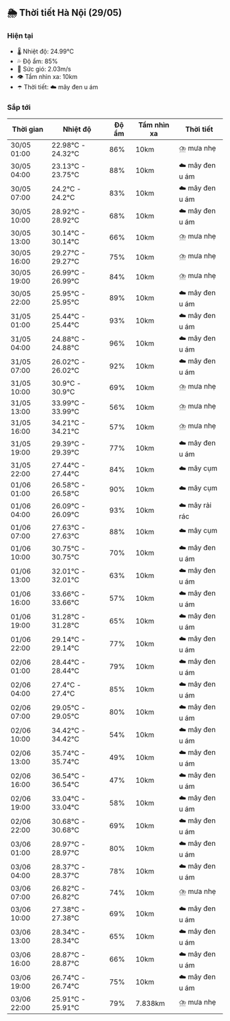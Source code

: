 ## 🌦️ Thời tiết Hà Nội (29/05)

### Hiện tại

- 🌡️ Nhiệt độ: 24.99℃
- 💦 Độ ẩm: 85%
- 💨 Sức gió: 2.03m/s
- 👁️ Tầm nhìn xa: 10km
- ☂️ Thời tiết: ☁️ mây đen u ám

### Sắp tới

| Thời gian | Nhiệt độ | Độ ẩm | Tầm nhìn xa | Thời tiết |
| --- | --- | --- | --- | --- |
| 30/05 01:00 | 22.98℃ - 24.32℃ | 86% | 10km | ⛈️ mưa nhẹ |
| 30/05 04:00 | 23.13℃ - 23.75℃ | 88% | 10km | ☁️ mây đen u ám |
| 30/05 07:00 | 24.2℃ - 24.2℃ | 83% | 10km | ☁️ mây đen u ám |
| 30/05 10:00 | 28.92℃ - 28.92℃ | 68% | 10km | ☁️ mây đen u ám |
| 30/05 13:00 | 30.14℃ - 30.14℃ | 66% | 10km | ⛈️ mưa nhẹ |
| 30/05 16:00 | 29.27℃ - 29.27℃ | 75% | 10km | ⛈️ mưa nhẹ |
| 30/05 19:00 | 26.99℃ - 26.99℃ | 84% | 10km | ⛈️ mưa nhẹ |
| 30/05 22:00 | 25.95℃ - 25.95℃ | 89% | 10km | ☁️ mây đen u ám |
| 31/05 01:00 | 25.44℃ - 25.44℃ | 93% | 10km | ☁️ mây đen u ám |
| 31/05 04:00 | 24.88℃ - 24.88℃ | 96% | 10km | ☁️ mây đen u ám |
| 31/05 07:00 | 26.02℃ - 26.02℃ | 92% | 10km | ☁️ mây đen u ám |
| 31/05 10:00 | 30.9℃ - 30.9℃ | 69% | 10km | ⛈️ mưa nhẹ |
| 31/05 13:00 | 33.99℃ - 33.99℃ | 56% | 10km | ⛈️ mưa nhẹ |
| 31/05 16:00 | 34.21℃ - 34.21℃ | 57% | 10km | ⛈️ mưa nhẹ |
| 31/05 19:00 | 29.39℃ - 29.39℃ | 77% | 10km | ☁️ mây đen u ám |
| 31/05 22:00 | 27.44℃ - 27.44℃ | 84% | 10km | ☁️ mây cụm |
| 01/06 01:00 | 26.58℃ - 26.58℃ | 90% | 10km | ☁️ mây cụm |
| 01/06 04:00 | 26.09℃ - 26.09℃ | 93% | 10km | ☁️ mây rải rác |
| 01/06 07:00 | 27.63℃ - 27.63℃ | 88% | 10km | ☁️ mây cụm |
| 01/06 10:00 | 30.75℃ - 30.75℃ | 70% | 10km | ☁️ mây đen u ám |
| 01/06 13:00 | 32.01℃ - 32.01℃ | 63% | 10km | ☁️ mây đen u ám |
| 01/06 16:00 | 33.66℃ - 33.66℃ | 57% | 10km | ☁️ mây đen u ám |
| 01/06 19:00 | 31.28℃ - 31.28℃ | 65% | 10km | ☁️ mây đen u ám |
| 01/06 22:00 | 29.14℃ - 29.14℃ | 77% | 10km | ☁️ mây đen u ám |
| 02/06 01:00 | 28.44℃ - 28.44℃ | 79% | 10km | ☁️ mây đen u ám |
| 02/06 04:00 | 27.4℃ - 27.4℃ | 85% | 10km | ☁️ mây đen u ám |
| 02/06 07:00 | 29.05℃ - 29.05℃ | 80% | 10km | ☁️ mây đen u ám |
| 02/06 10:00 | 34.42℃ - 34.42℃ | 54% | 10km | ☁️ mây đen u ám |
| 02/06 13:00 | 35.74℃ - 35.74℃ | 49% | 10km | ☁️ mây đen u ám |
| 02/06 16:00 | 36.54℃ - 36.54℃ | 47% | 10km | ☁️ mây đen u ám |
| 02/06 19:00 | 33.04℃ - 33.04℃ | 58% | 10km | ☁️ mây đen u ám |
| 02/06 22:00 | 30.68℃ - 30.68℃ | 69% | 10km | ☁️ mây đen u ám |
| 03/06 01:00 | 28.97℃ - 28.97℃ | 80% | 10km | ☁️ mây đen u ám |
| 03/06 04:00 | 28.37℃ - 28.37℃ | 78% | 10km | ☁️ mây đen u ám |
| 03/06 07:00 | 26.82℃ - 26.82℃ | 74% | 10km | ⛈️ mưa nhẹ |
| 03/06 10:00 | 27.38℃ - 27.38℃ | 69% | 10km | ☁️ mây đen u ám |
| 03/06 13:00 | 28.34℃ - 28.34℃ | 65% | 10km | ☁️ mây đen u ám |
| 03/06 16:00 | 28.87℃ - 28.87℃ | 66% | 10km | ☁️ mây đen u ám |
| 03/06 19:00 | 26.74℃ - 26.74℃ | 75% | 10km | ☁️ mây đen u ám |
| 03/06 22:00 | 25.91℃ - 25.91℃ | 79% | 7.838km | ⛈️ mưa nhẹ |
